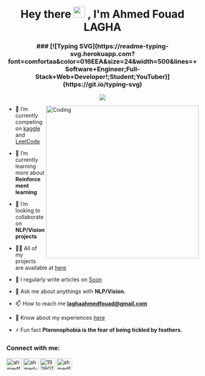 <h1 align="center">Hey there <img src="https://raw.githubusercontent.com/MartinHeinz/MartinHeinz/master/wave.gif" width="30px" height="30px"> , I'm Ahmed Fouad LAGHA</h1>
<h3 align="center">
### [![Typing SVG](https://readme-typing-svg.herokuapp.com?font=comfortaa&color=016EEA&size=24&width=500&lines=+Software+Engineer;Full-Stack+Web+Developer!;Student;YouTuber)](https://git.io/typing-svg)
</h3>

<p align="center">
  <a href="https://twitter.com/ahmedfouadlagha/" alt="twitter"><img src="https://img.shields.io/badge/follow-%40ahmedfouadlagha-1DA1F2?logo=twitter&style=for-the-badge" /></a>
<!--<a href="https://twitter.com/ahmedfouadlagha/" alt="twitter"><img src="https://img.shields.io/twitter/follow/ahmedfouadlagha?color=1DA1F2&logo=twitter&style=for-the-badge" /></a>-->
</p>

<img align="right" alt="Coding" width="400" src="https://itcpk.org/wp-content/uploads/2020/10/R1.png">

- 🔭 I’m currently competing on [kaggle](https://www.kaggle.com/ahmedfouadlagha) and [LeetCode](https://leetcode.com/ahmedfouadlagha/)

- 🌱 I’m currently learning more about **Reinforcement learning**

- 👯 I’m looking to collaborate on **NLP/Vision projects**

- 👨‍💻 All of my projects are available at [here](https://github.com/ahmedfouadlagha?tab=repositories)

- 📝 I regularly write articles on [Soon](https://fouad.hashnode.dev/)

- 💬 Ask me about anythings with **NLP/Vision.**

- 📫 How to reach me **laghaahmedfouad@gmail.com**

- 📄 Know about my experiences [here]()

- ⚡ Fun fact **Pteronophobia is the fear of being tickled by feathers.**

<h3 align="left">Connect with me:</h3>
<p align="left">
<a href="https://twitter.com/ahmedfouadlagha" target="blank"><img align="center" src="https://raw.githubusercontent.com/rahuldkjain/github-profile-readme-generator/master/src/images/icons/Social/twitter.svg" alt="ahmedfouadlagha" height="30" width="40" /></a>
<a href="https://linkedin.com/in/ahmedfouadlagha" target="blank"><img align="center" src="https://raw.githubusercontent.com/rahuldkjain/github-profile-readme-generator/master/src/images/icons/Social/linked-in-alt.svg" alt="ahmed-fouad-lagha" height="30" width="40" /></a>
<a href="https://stackoverflow.com/users/19390784" target="blank"><img align="center" src="https://raw.githubusercontent.com/rahuldkjain/github-profile-readme-generator/master/src/images/icons/Social/stack-overflow.svg" alt="19390784" height="30" width="40" /></a>
<a href="https://discordapp.com/users/ahmedfouadlagha" target="blank"><img align="center" src="https://raw.githubusercontent.com/rahuldkjain/github-profile-readme-generator/master/src/images/icons/Social/discord.svg" alt="ahmedfouadlagha" height="30" width="40" /></a>
</p>
